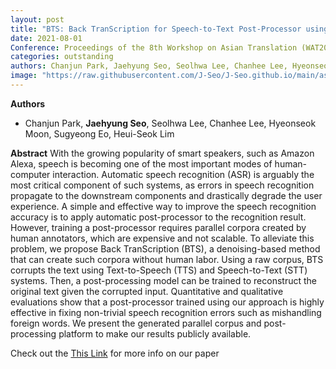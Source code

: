 ```yaml
---
layout: post
title: "BTS: Back TranScription for Speech-to-Text Post-Processor using Text-to-Speech-to-Text"
date: 2021-08-01
Conference: Proceedings of the 8th Workshop on Asian Translation (WAT2021)
categories: outstanding
authors: Chanjun Park, Jaehyung Seo, Seolhwa Lee, Chanhee Lee, Hyeonseok Moon, Sugyeong Eo, Heui-Seok Lim
image: "https://raw.githubusercontent.com/J-Seo/J-Seo.github.io/main/assets/img/wat2021.png"
---
```

**Authors**
- Chanjun Park, **Jaehyung Seo**, Seolhwa Lee, Chanhee Lee, Hyeonseok Moon, Sugyeong Eo, Heui-Seok Lim

**Abstract**
With the growing popularity of smart speakers, such as Amazon Alexa, speech is becoming one of the most important modes of human-computer interaction. Automatic speech recognition (ASR) is arguably the most critical component of such systems, as errors in speech recognition propagate to the downstream components and drastically degrade the user experience. A simple and effective way to improve the speech recognition accuracy is to apply automatic post-processor to the recognition result. However, training a post-processor requires parallel corpora created by human annotators, which are expensive and not scalable. To alleviate this problem, we propose Back TranScription (BTS), a denoising-based method that can create such corpora without human labor. Using a raw corpus, BTS corrupts the text using Text-to-Speech (TTS) and Speech-to-Text (STT) systems. Then, a post-processing model can be trained to reconstruct the original text given the corrupted input. Quantitative and qualitative evaluations show that a post-processor trained using our approach is highly effective in fixing non-trivial speech recognition errors such as mishandling foreign words. We present the generated parallel corpus and post-processing platform to make our results publicly available.

Check out the [This Link][DOI] for more info on our paper

[DOI]: https://aclanthology.org/2021.wat-1.10/


